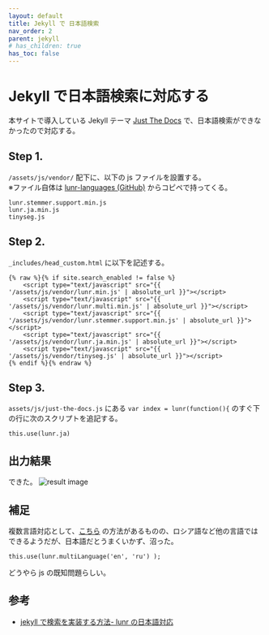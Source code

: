 ```yaml
---
layout: default
title: Jekyll で 日本語検索
nav_order: 2
parent: jekyll
# has_children: true
has_toc: false
---
```


# Jekyll で日本語検索に対応する

本サイトで導入している Jekyll テーマ [Just The Docs](https://github.com/just-the-docs/just-the-docs) で、日本語検索ができなかったので対応する。

## Step 1.
`/assets/js/vendor/` 配下に、以下の js ファイルを設置する。<br>
※ファイル自体は [lunr-languages (GitHub)](https://github.com/MihaiValentin/lunr-languages) からコピペで持ってくる。
```
lunr.stemmer.support.min.js
lunr.ja.min.js
tinyseg.js
```

## Step 2.
`_includes/head_custom.html` に以下を記述する。
```
{% raw %}{% if site.search_enabled != false %}
    <script type="text/javascript" src="{{ '/assets/js/vendor/lunr.min.js' | absolute_url }}"></script>
    <script type="text/javascript" src="{{ '/assets/js/vendor/lunr.multi.min.js' | absolute_url }}"></script>
    <script type="text/javascript" src="{{ '/assets/js/vendor/lunr.stemmer.support.min.js' | absolute_url }}"></script>
    <script type="text/javascript" src="{{ '/assets/js/vendor/lunr.ja.min.js' | absolute_url }}"></script>
    <script type="text/javascript" src="{{ '/assets/js/vendor/tinyseg.js' | absolute_url }}"></script>
{% endif %}{% endraw %}
```
## Step 3.
`assets/js/just-the-docs.js` にある `var index = lunr(function(){` のすぐ下の行に次のスクリプトを追記する。
``` 
this.use(lunr.ja)
```

## 出力結果
できた。
![result image](/assets/images/js-search-results.jpg)


## 補足
複数言語対応として、[こちら](https://github.com/just-the-docs/just-the-docs/issues/59#issuecomment-1807080785) の方法があるものの、ロシア語など他の言語ではできるようだが、日本語だとうまくいかず、沼った。
```
this.use(lunr.multiLanguage('en', 'ru') );
```
どうやら js の既知問題らしい。

## 参考
+ [jekyll で検索を実装する方法- lunr の日本語対応](https://blog.tamesuu.com/2018/07/21/56/)
